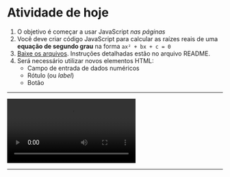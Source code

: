 # Atividade de hoje

1. O objetivo é começar a usar JavaScript _nas páginas_
1. Você deve criar código JavaScript para calcular as raízes reais de uma
   **equação de segundo grau** na forma `ax² + bx + c = 0`
1. [Baixe os arquivos][matematica-seminal]. Instruções detalhadas estão no
   arquivo README.
1. Será necessário utilizar novos elementos HTML:
   - Campo de entrada de dados numéricos
   - Rótulo (ou _label_)
   - Botão

[matematica-seminal]: https://github.com/willsallum/cefet_front_end_math/archive/master.zip

---
<!-- {"fullPageElement": "#input-video", "playMediaOnActivation": {"selector": "#input-video" }} -->

<video src="//willsallum.github.io/cefet_front_end_large_assets/videos/pastel-parte-1.mp4" controls id="input-video"></video>

---

